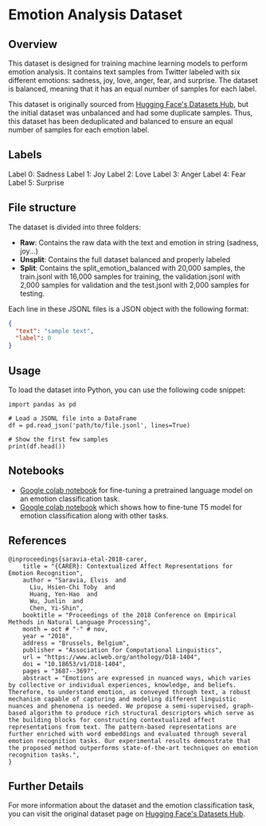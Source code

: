 # Emotion Analysis Dataset
## Overview
This dataset is designed for training machine learning models to perform emotion analysis. It contains text samples from Twitter labeled with six different emotions: sadness, joy, love, anger, fear, and surprise. The dataset is balanced, meaning that it has an equal number of samples for each label.

This dataset is originally sourced from [Hugging Face's Datasets Hub](https://huggingface.co/datasets/dair-ai/emotion), but the initial dataset was unbalanced and had some duplicate samples. Thus, this dataset has been deduplicated and balanced to ensure an equal number of samples for each emotion label.

## Labels
Label 0: Sadness
Label 1: Joy
Label 2: Love
Label 3: Anger
Label 4: Fear
Label 5: Surprise

## File structure
The dataset is divided into three folders:

* <b>Raw</b>: Contains the raw data with the text and emotion in string (sadness, joy...)
* <b>Unsplit</b>: Contains the full dataset balanced and properly labeled
* <b>Split</b>: Contains the split_emotion_balanced with 20,000 samples, the train.jsonl with 16,000 samples for training, the validation.jsonl with 2,000 samples for validation and the test.jsonl with 2,000 samples for testing.

Each line in these JSONL files is a JSON object with the following format:
```json
{
  "text": "sample text",
  "label": 0
}
```
## Usage
To load the dataset into Python, you can use the following code snippet:
```
import pandas as pd

# Load a JSONL file into a DataFrame
df = pd.read_json('path/to/file.jsonl', lines=True)

# Show the first few samples
print(df.head())
```
## Notebooks
* [Google colab notebook](https://colab.research.google.com/drive/1nwCE6b9PXIKhv2hvbqf1oZKIGkXMTi1X#scrollTo=t23zHggkEpc-) for fine-tuning a pretrained language model on an emotion classification task.
* [Google colab notebook](https://colab.research.google.com/drive/176NSaYjc2eeI-78oLH_F9-YV3po3qQQO?usp=sharing) which shows how to fine-tune T5 model for emotion classification along with other tasks.

## References
```
@inproceedings{saravia-etal-2018-carer,
    title = "{CARER}: Contextualized Affect Representations for Emotion Recognition",
    author = "Saravia, Elvis  and
      Liu, Hsien-Chi Toby  and
      Huang, Yen-Hao  and
      Wu, Junlin  and
      Chen, Yi-Shin",
    booktitle = "Proceedings of the 2018 Conference on Empirical Methods in Natural Language Processing",
    month = oct # "-" # nov,
    year = "2018",
    address = "Brussels, Belgium",
    publisher = "Association for Computational Linguistics",
    url = "https://www.aclweb.org/anthology/D18-1404",
    doi = "10.18653/v1/D18-1404",
    pages = "3687--3697",
    abstract = "Emotions are expressed in nuanced ways, which varies by collective or individual experiences, knowledge, and beliefs. Therefore, to understand emotion, as conveyed through text, a robust mechanism capable of capturing and modeling different linguistic nuances and phenomena is needed. We propose a semi-supervised, graph-based algorithm to produce rich structural descriptors which serve as the building blocks for constructing contextualized affect representations from text. The pattern-based representations are further enriched with word embeddings and evaluated through several emotion recognition tasks. Our experimental results demonstrate that the proposed method outperforms state-of-the-art techniques on emotion recognition tasks.",
}
```

## Further Details
For more information about the dataset and the emotion classification task, you can visit the original dataset page on [Hugging Face's Datasets Hub](https://huggingface.co/datasets/dair-ai/emotion).
